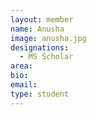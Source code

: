 ```yaml
---
layout: member
name: Anusha
image: anusha.jpg
designations: 
  - MS Scholar
area:
bio:
email:
type: student
---
```

